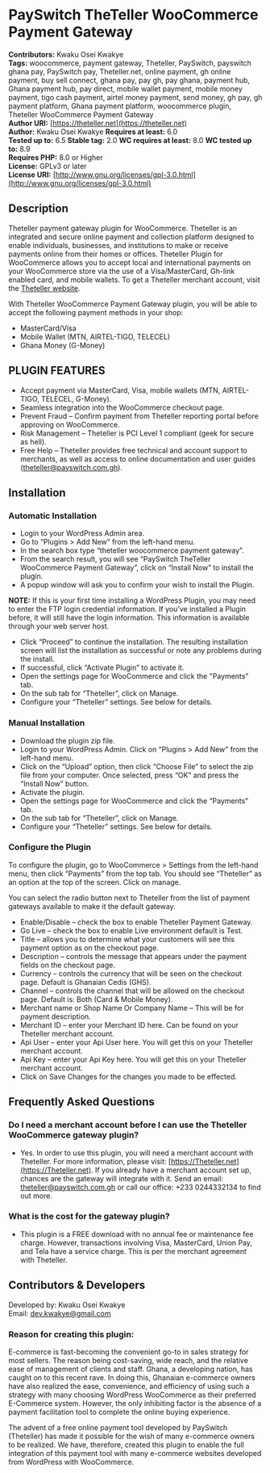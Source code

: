 # PaySwitch TheTeller WooCommerce Payment Gateway

**Contributors:** Kwaku Osei Kwakye  
**Tags:** woocommerce, payment gateway, Theteller, PaySwitch, payswitch ghana pay, PaySwitch pay, Theteller.net, online payment, gh online payment, buy sell connect, ghana pay, pay gh, pay ghana, payment hub, Ghana payment hub, pay direct, mobile wallet payment, mobile money payment, tigo cash payment, airtel money payment, send money, gh pay, gh payment platform, Ghana payment platform, woocommerce plugin, Theteller WooCommerce Payment Gateway  
**Author URI:** [https://theteller.net](https://theteller.net)  
**Author:** Kwaku Osei Kwakye
**Requires at least:** 6.0  
**Tested up to:** 6.5 
**Stable tag:** 2.0
**WC requires at least:** 8.0 
**WC tested up to:** 8.9  
**Requires PHP:** 8.0 or Higher  
**License:** GPLv3 or later  
**License URI:** [http://www.gnu.org/licenses/gpl-3.0.html](http://www.gnu.org/licenses/gpl-3.0.html)

## Description
Theteller payment gateway plugin for WooCommerce. Theteller is an integrated and secure online payment and collection platform designed to enable individuals, businesses, and institutions to make or receive payments online from their homes or offices. Theteller Plugin for WooCommerce allows you to accept local and international payments on your WooCommerce store via the use of a Visa/MasterCard, Gh-link enabled card, and mobile wallets. To get a Theteller merchant account, visit the [Theteller website](https://theteller.net/signup).

With Theteller WooCommerce Payment Gateway plugin, you will be able to accept the following payment methods in your shop:
- MasterCard/Visa
- Mobile Wallet (MTN, AIRTEL-TIGO, TELECEL)
- Ghana Money (G-Money)

## PLUGIN FEATURES
- Accept payment via MasterCard, Visa, mobile wallets (MTN, AIRTEL-TIGO, TELECEL, G-Money).
- Seamless integration into the WooCommerce checkout page.
- Prevent Fraud – Confirm payment from Theteller reporting portal before approving on WooCommerce.
- Risk Management – Theteller is PCI Level 1 compliant (geek for secure as hell).
- Free Help – Theteller provides free technical and account support to merchants, as well as access to online documentation and user guides (theteller@payswitch.com.gh).

## Installation
### Automatic Installation
- Login to your WordPress Admin area.
- Go to “Plugins > Add New” from the left-hand menu.
- In the search box type “theteller woocommerce payment gateway”.
- From the search result, you will see “PaySwitch TheTeller WooCommerce Payment Gateway”, click on “Install Now” to install the plugin.
- A popup window will ask you to confirm your wish to install the Plugin.

**NOTE:** If this is your first time installing a WordPress Plugin, you may need to enter the FTP login credential information. If you’ve installed a Plugin before, it will still have the login information. This information is available through your web server host.

- Click “Proceed” to continue the installation. The resulting installation screen will list the installation as successful or note any problems during the install.
- If successful, click “Activate Plugin” to activate it.
- Open the settings page for WooCommerce and click the "Payments" tab.
- On the sub tab for “Theteller”, click on Manage.
- Configure your “Theteller” settings. See below for details.

### Manual Installation
- Download the plugin zip file.
- Login to your WordPress Admin. Click on “Plugins > Add New” from the left-hand menu.
- Click on the “Upload” option, then click “Choose File” to select the zip file from your computer. Once selected, press “OK” and press the “Install Now” button.
- Activate the plugin.
- Open the settings page for WooCommerce and click the “Payments” tab.
- On the sub tab for “Theteller”, click on Manage.
- Configure your “Theteller” settings. See below for details.

### Configure the Plugin
To configure the plugin, go to WooCommerce > Settings from the left-hand menu, then click “Payments” from the top tab. You should see “Theteller” as an option at the top of the screen. Click on manage.

You can select the radio button next to Theteller from the list of payment gateways available to make it the default gateway.

- Enable/Disable – check the box to enable Theteller Payment Gateway.
- Go Live – check the box to enable Live environment default is Test.
- Title – allows you to determine what your customers will see this payment option as on the checkout page.
- Description – controls the message that appears under the payment fields on the checkout page.
- Currency – controls the currency that will be seen on the checkout page. Default is Ghanaian Cedis (GHS).
- Channel – controls the channel that will be allowed on the checkout page. Default is: Both (Card & Mobile Money).
- Merchant name or Shop Name Or Company Name – This will be for payment description.
- Merchant ID – enter your Merchant ID here. Can be found on your Theteller merchant account.
- Api User – enter your Api User here. You will get this on your Theteller merchant account.
- Api Key – enter your Api Key here. You will get this on your Theteller merchant account.
- Click on Save Changes for the changes you made to be effected.

## Frequently Asked Questions
### Do I need a merchant account before I can use the Theteller WooCommerce gateway plugin?
- Yes. In order to use this plugin, you will need a merchant account with Theteller. For more information, please visit: [https://Theteller.net](https://Theteller.net). If you already have a merchant account set up, chances are the gateway will integrate with it. Send an email: theteller@payswitch.com.gh or call our office: +233 0244332134 to find out more.

### What is the cost for the gateway plugin?
- This plugin is a FREE download with no annual fee or maintenance fee charge. However, transactions involving Visa, MasterCard, Union Pay, and Tela have a service charge. This is per the merchant agreement with Theteller.

## Contributors & Developers
Developed by: Kwaku Osei Kwakye  
Email: dev.kwakye@gmail.com

### Reason for creating this plugin:
E-commerce is fast-becoming the convenient go-to in sales strategy for most sellers. The reason being cost-saving, wide reach, and the relative ease of management of clients and staff. Ghana, a developing nation, has caught on to this recent rave. In doing this, Ghanaian e-commerce owners have also realized the ease, convenience, and efficiency of using such a strategy with many choosing WordPress WooCommerce as their preferred E-Commerce system. However, the only inhibiting factor is the absence of a payment facilitation tool to complete the online buying experience.

The advent of a free online payment tool developed by PaySwitch (Theteller) has made it possible for the wish of many e-commerce owners to be realized. We have, therefore, created this plugin to enable the full integration of this payment tool with many e-commerce websites developed from WordPress with WooCommerce.

